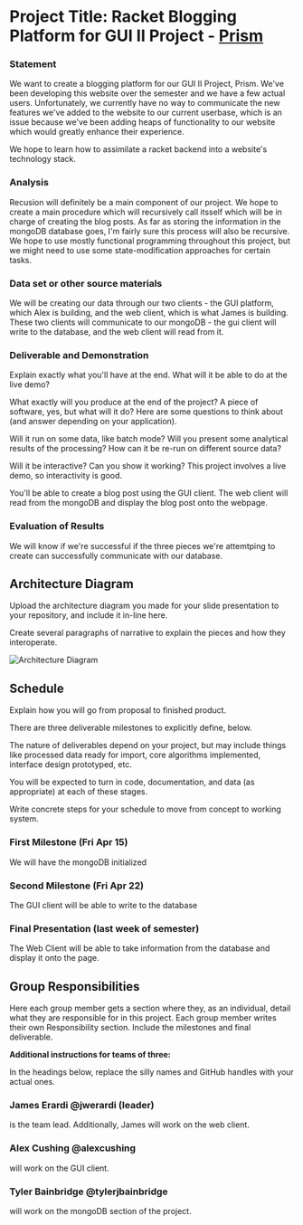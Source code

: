 # Project Title: Racket Blogging Platform for GUI II Project - [Prism](www.prsmphoto.com)

### Statement
We want to create a blogging platform for our GUI II Project, Prism. We've been developing this website over the semester and we have a few actual users. Unfortunately, we currently have no way to communicate the new features we've added to the website to our current userbase, which is an issue because we've been adding heaps of functionality to our website which would greatly enhance their experience.

We hope to learn how to assimilate a racket backend into a website's technology stack.

### Analysis

Recusion will definitely be a main component of our project. We hope to create a main procedure which will recursively call itsself which will be in charge of creating the blog posts. As far as storing the information in the mongoDB database goes, I'm fairly sure this process will also be recursive. We hope to use mostly functional programming throughout this project, but we might need to use some state-modification approaches for certain tasks.


### Data set or other source materials

We will be creating our data through our two clients - the GUI platform, which Alex is building, and the web client, which is what James is building. These two clients will communicate to our mongoDB - the gui client will write to the database, and the web client will read from it.

### Deliverable and Demonstration
Explain exactly what you'll have at the end. What will it be able to do at the live demo?

What exactly will you produce at the end of the project? A piece of software, yes, but what will it do? Here are some questions to think about (and answer depending on your application).

Will it run on some data, like batch mode? Will you present some analytical results of the processing? How can it be re-run on different source data?

Will it be interactive? Can you show it working? This project involves a live demo, so interactivity is good.

You'll be able to create a blog post using the GUI client. The web client will read from the mongoDB and display the blog post onto the webpage.

### Evaluation of Results

We will know if we're successful if the three pieces we're attemtping to create can successfully communicate with our database.

## Architecture Diagram
Upload the architecture diagram you made for your slide presentation to your repository, and include it in-line here.

Create several paragraphs of narrative to explain the pieces and how they interoperate.

![Architecture Diagram](https://s3-us-west-2.amazonaws.com/prismapp/james/images/ylemlubx0fixdlollollol.png)

## Schedule
Explain how you will go from proposal to finished product.

There are three deliverable milestones to explicitly define, below.

The nature of deliverables depend on your project, but may include things like processed data ready for import, core algorithms implemented, interface design prototyped, etc.

You will be expected to turn in code, documentation, and data (as appropriate) at each of these stages.

Write concrete steps for your schedule to move from concept to working system.

### First Milestone (Fri Apr 15)
We will have the mongoDB initialized

### Second Milestone (Fri Apr 22)
The GUI client will be able to write to the database

### Final Presentation (last week of semester)
The Web Client will be able to take information from the database and display it onto the page.

## Group Responsibilities
Here each group member gets a section where they, as an individual, detail what they are responsible for in this project. Each group member writes their own Responsibility section. Include the milestones and final deliverable.

**Additional instructions for teams of three:**

In the headings below, replace the silly names and GitHub handles with your actual ones.

### James Erardi @jwerardi (leader)
is the team lead. Additionally, James will work on the web client.

### Alex Cushing @alexcushing
will work on the GUI client.

### Tyler Bainbridge @tylerjbainbridge
will work on the mongoDB section of the project.
